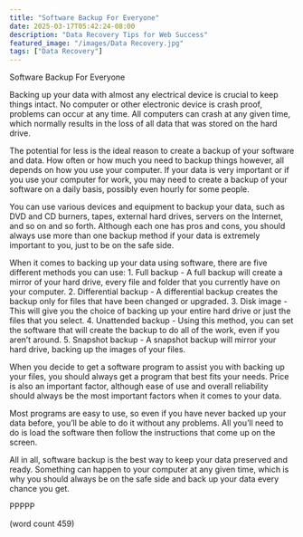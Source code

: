 ```yaml
---
title: "Software Backup For Everyone"
date: 2025-03-17T05:42:24-08:00
description: "Data Recovery Tips for Web Success"
featured_image: "/images/Data Recovery.jpg"
tags: ["Data Recovery"]
---
```


Software Backup For Everyone

Backing up your data with almost any electrical device is crucial to keep things intact.  No computer or other electronic device is crash proof, problems can occur at any time.  All computers can crash at any given time, which normally results in the loss of all data that was stored on the hard drive.

The potential for less is the ideal reason to create a backup of your software and data.  How often or how much you need to backup things however, all depends on how you use your computer.  If your data is very important or if you use your computer for work, you may need to create a backup of your software on a daily basis, possibly even hourly for some people.

You can use various devices and equipment to backup your data, such as DVD and CD burners, tapes, external hard drives, servers on the Internet, and so on and so forth.  Although each one has pros and cons, you should always use more than one backup method if your data is extremely important to you, just to be on the safe side.

When it comes to backing up your data using software, there are five different methods you can use:
	1.  Full backup - A full backup will create a mirror of your hard drive, every file and folder that you currently have on your computer.
	2.  Differential backup - A differential backup creates the backup only for files that have been changed or upgraded.
	3.  Disk image - This will give you the choice of backing up your entire hard drive or just the files that you select.
	4.  Unattended backup - Using this method, you can set the software that will create the backup to do all of the work, even if you aren’t around.
	5.  Snapshot backup - A snapshot backup will mirror your hard drive, backing up the images of your files.

When you decide to get a software program to assist you with backing up your files, you should always get a program that best fits your needs.  Price is also an important factor, although ease of use and overall reliability should always be the most important factors when it comes to your data.

Most programs are easy to use, so even if you have never backed up your data before, you’ll be able to do it without any problems.  All you’ll need to do is load the software then follow the instructions that come up on the screen.

All in all, software backup is the best way to keep your data preserved and ready.  Something can happen to your computer at any given time, which is why you should always be on the safe side and back up your data every chance you get.

PPPPP

(word count 459)
